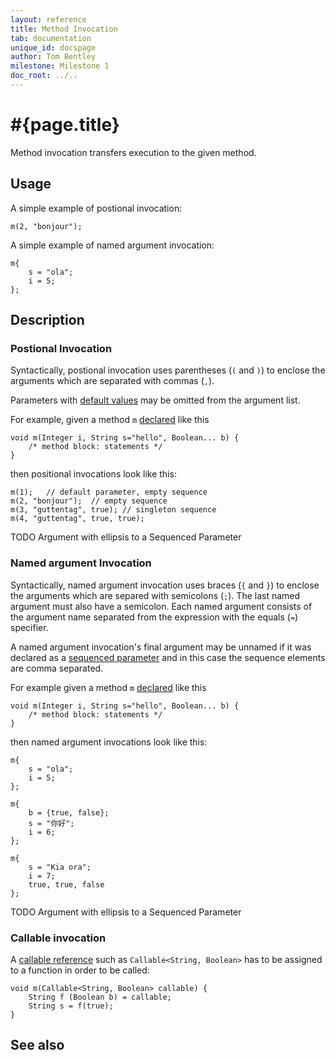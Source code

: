 ```yaml
---
layout: reference
title: Method Invocation
tab: documentation
unique_id: docspage
author: Tom Bentley
milestone: Milestone 1
doc_root: ../..
---
```


# #{page.title}

Method invocation transfers execution to the given method.

## Usage 

A simple example of postional invocation:

<!-- implicit-id:m: void m(Integer i, String s) {} -->

<!-- cat-id:m -->
    m(2, "bonjour"); 

A simple example of named argument invocation:

<!-- cat-id: m -->
    m{
        s = "ola";
        i = 5;
    };


## Description

### Postional Invocation

Syntactically, postional invocation uses parentheses (`(` and `)`) to 
enclose the arguments which are separated with commas (`,`).

Parameters with [default values](../../structure/method#defaulted_parameters) 
may be omitted from the argument list.

For example, given a method `m` [declared](../../structure/method) like this

<!-- id: m -->
    void m(Integer i, String s="hello", Boolean... b) {
        /* method block: statements */
    }
    
then positional invocations look like this:

<!-- cat-id: m -->
<!-- cat: void x() { -->
    m(1);   // default parameter, empty sequence
    m(2, "bonjour");  // empty sequence
    m(3, "guttentag", true); // singleton sequence
    m(4, "guttentag", true, true);
<!-- cat: } -->

TODO Argument with ellipsis to a Sequenced Parameter

### Named argument Invocation

Syntactically, named argument invocation uses braces (`{` and `}`) to 
enclose the arguments which are separed with semicolons (`;`). The last 
named argument must also have a semicolon. Each named argument consists of the 
argument name separated from the expression with the equals (`=`) specifier.

A named argument invocation's final argument may be unnamed if it was 
declared as a [sequenced parameter](../../structure/method#sequenced_parameter)
and in this case the sequence elements are comma separated.

For example given a method `m` [declared](../../structure/method) like this

<!-- id: m -->
    void m(Integer i, String s="hello", Boolean... b) {
        /* method block: statements */
    }
    
then named argument invocations look like this:

<!-- cat-id: m -->
<!-- cat: void x() { -->
    m{
        s = "ola";
        i = 5;
    };
     
    m{
        b = {true, false};
        s = "你好";
        i = 6;    
    };
    
    m{
        s = "Kia ora";
        i = 7;
        true, true, false
    };
<!-- cat: } -->

TODO Argument with ellipsis to a Sequenced Parameter

### Callable invocation

A [callable reference](../method-reference) such as 
`Callable<String, Boolean>` has to be assigned to a function in order to be 
called:

    void m(Callable<String, Boolean> callable) {
        String f (Boolean b) = callable;
        String s = f(true);
    }

## See also


